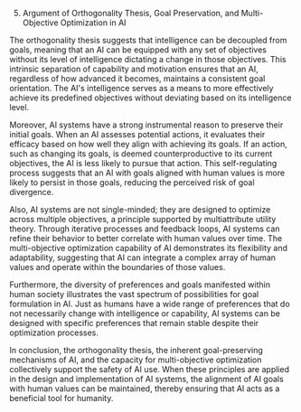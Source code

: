5. Argument of Orthogonality Thesis, Goal Preservation, and Multi-Objective Optimization in AI

The orthogonality thesis suggests that intelligence can be decoupled from goals, meaning that an AI can be equipped with any set of objectives without its level of intelligence dictating a change in those objectives. This intrinsic separation of capability and motivation ensures that an AI, regardless of how advanced it becomes, maintains a consistent goal orientation. The AI's intelligence serves as a means to more effectively achieve its predefined objectives without deviating based on its intelligence level.

Moreover, AI systems have a strong instrumental reason to preserve their initial goals. When an AI assesses potential actions, it evaluates their efficacy based on how well they align with achieving its goals. If an action, such as changing its goals, is deemed counterproductive to its current objectives, the AI is less likely to pursue that action. This self-regulating process suggests that an AI with goals aligned with human values is more likely to persist in those goals, reducing the perceived risk of goal divergence.

Also, AI systems are not single-minded; they are designed to optimize across multiple objectives, a principle supported by multiattribute utility theory. Through iterative processes and feedback loops, AI systems can refine their behavior to better correlate with human values over time. The multi-objective optimization capability of AI demonstrates its flexibility and adaptability, suggesting that AI can integrate a complex array of human values and operate within the boundaries of those values.

Furthermore, the diversity of preferences and goals manifested within human society illustrates the vast spectrum of possibilities for goal formulation in AI. Just as humans have a wide range of preferences that do not necessarily change with intelligence or capability, AI systems can be designed with specific preferences that remain stable despite their optimization processes.

In conclusion, the orthogonality thesis, the inherent goal-preserving mechanisms of AI, and the capacity for multi-objective optimization collectively support the safety of AI use. When these principles are applied in the design and implementation of AI systems, the alignment of AI goals with human values can be maintained, thereby ensuring that AI acts as a beneficial tool for humanity.